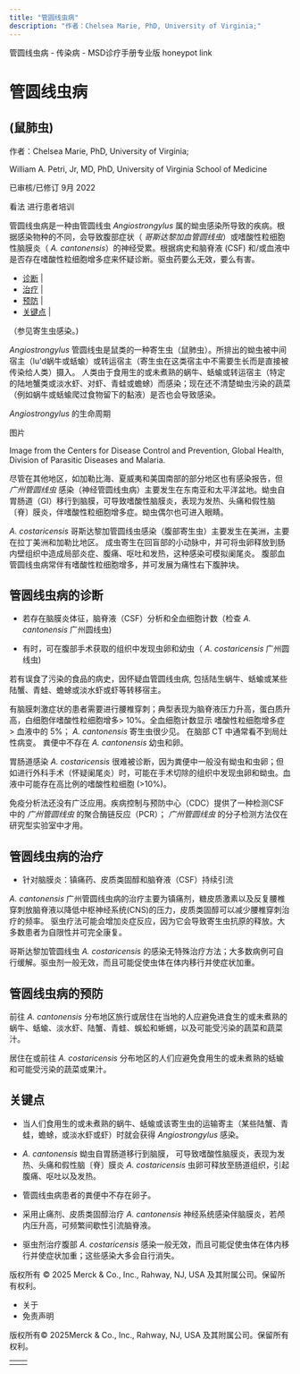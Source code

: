 ```yaml
---
title: "管圆线虫病"
description: "作者：Chelsea Marie, PhD, University of Virginia;"
---
```


﻿管圆线虫病 \- 传染病 \- MSD诊疗手册专业版 honeypot link

# 管圆线虫病

## (鼠肺虫)

作者：Chelsea Marie, PhD, University of Virginia;

William A. Petri, Jr, MD, PhD, University of Virginia School of Medicine

已审核/已修订 9月 2022

看法 进行患者培训

管圆线虫病是一种由管圆线虫 _Angiostrongylus_ 属的蚴虫感染所导致的疾病。根据感染物种的不同，会导致腹部症状（ _哥斯达黎加血管圆线虫_）或嗜酸性粒细胞性脑膜炎（ _A. cantonensis_）的神经受累。根据病史和脑脊液 (CSF) 和/或血液中是否存在嗜酸性粒细胞增多症来怀疑诊断。驱虫药要么无效，要么有害。

- [诊断](#诊断_v8986856_zh) \|
- [治疗](#治疗_v8986859_zh) \|
- [预防](#预防_v29656209_zh) \|
- [关键点](#关键点_v29656215_zh) \|

（参见寄生虫感染。)

_Angiostrongylus_ 管圆线虫是鼠类的一种寄生虫（鼠肺虫）。所排出的蚴虫被中间宿主（lu'd蜗牛或蛞蝓）或转运宿主（寄生虫在这类宿主中不需要生长而是直接被传染给人类）摄入。 人类由于食用生的或未煮熟的蜗牛、蛞蝓或转运宿主（特定的陆地蟹类或淡水虾、对虾、青蛙或蟾蜍）而感染；现在还不清楚蚴虫污染的蔬菜（例如蜗牛或蛞蝓爬过食物留下的黏液）是否也会导致感染。

_Angiostrongylus_ 的生命周期



图片

Image from the Centers for Disease Control and Prevention, Global Health, Division of Parasitic Diseases and Malaria.

尽管在其他地区，如加勒比海、夏威夷和美国南部的部分地区也有感染报告，但 _广州管圆线虫_ 感染（神经管圆线虫病）主要发生在东南亚和太平洋盆地。蚴虫自胃肠道（GI）移行到脑膜，可导致嗜酸性脑膜炎，表现为发热、头痛和假性脑〔脊〕膜炎，伴嗜酸性粒细胞增多症。蚴虫偶尔也可进入眼睛。

_A. costaricensis_ 哥斯达黎加管圆线虫感染（腹部寄生虫）主要发生在美洲，主要在拉丁美洲和加勒比地区。 成虫寄生在回盲部的小动脉中，并可将虫卵释放到肠内壁组织中造成局部炎症、腹痛、呕吐和发热，这种感染可模拟阑尾炎。 腹部血管圆线虫病常伴有嗜酸性粒细胞增多，并可发展为痛性右下腹肿块。

## 管圆线虫病的诊断

- 若存在脑膜炎体征，脑脊液（CSF）分析和全血细胞计数（检查 _A. cantonensis_ 广州圆线虫)

- 有时，可在腹部手术获取的组织中发现虫卵和幼虫（ _A. costaricensis_ 广州圆线虫)


若有误食了污染的食品的病史，因怀疑血管圆线虫病, 包括陆生蜗牛、蛞蝓或某些陆蟹、青蛙、蟾蜍或淡水虾或虾等转移宿主。

有脑膜刺激症状的患者需要进行腰椎穿刺；典型表现为脑脊液压力升高，蛋白质升高，白细胞伴嗜酸性粒细胞增多\> 10%。全血细胞计数显示 嗜酸性粒细胞增多症 \> 血液中的 5%； _A. cantonensis_ 寄生虫很少见。 在脑部 CT 中通常看不到局灶性病变。 粪便中不存在 _A. cantonensis_ 幼虫和卵。

胃肠道感染 _A. costaricensis_ 很难被诊断，因为粪便中一般没有蚴虫和虫卵；但如进行外科手术（怀疑阑尾炎）时，可能在手术切除的组织中发现虫卵和蚴虫。血液中可能存在高比例的嗜酸性粒细胞 (>10%)。

免疫分析法还没有广泛应用。疾病控制与预防中心（CDC）提供了一种检测CSF中的 _广州管圆线虫_ 的聚合酶链反应（PCR）； _广州管圆线虫_ 的分子检测方法仅在研究型实验室中才用。

## 管圆线虫病的治疗

- 针对脑膜炎：镇痛药、皮质类固醇和脑脊液（CSF）持续引流


_A. cantonensis_ 广州管圆线虫病的治疗主要为镇痛剂，糖皮质激素以及反复腰椎穿刺放脑脊液以降低中枢神经系统(CNS)的压力，皮质类固醇可以减少腰椎穿刺治疗的频率。 驱虫疗法可能会增加炎症反应，因为它会导致寄生虫抗原的释放。大多数患者为自限性并可完全康复。

哥斯达黎加管圆线虫 _A. costaricensis_ 的感染无特殊治疗方法；大多数病例可自行缓解。驱虫剂一般无效，而且可能促使虫体在体内移行并使症状加重。

## 管圆线虫病的预防

前往 _A. cantonensis_ 分布地区旅行或居住在当地的人应避免进食生的或未煮熟的蜗牛、蛞蝓、淡水虾、陆蟹、青蛙、蜈蚣和蜥蜴，以及可能受污染的蔬菜和蔬菜汁。

居住在或前往 _A. costaricensis_ 分布地区的人们应避免食用生的或未煮熟的蛞蝓和可能受污染的蔬菜或果汁。

## 关键点

- 当人们食用生的或未煮熟的蜗牛、蛞蝓或该寄生虫的运输寄主（某些陆蟹、青蛙，蟾蜍，或淡水虾或虾）时就会获得 _Angiostrongylus_ 感染。

- _A. cantonensis_ 蚴虫自胃肠道移行到脑膜， 可导致嗜酸性脑膜炎，表现为发热、头痛和假性脑〔脊〕膜炎 _A. costaricensis_ 虫卵可释放至肠道组织，引起腹痛、呕吐以及发热。

- 管圆线虫病患者的粪便中不存在卵子。

- 采用止痛剂、皮质类固醇治疗 _A. cantonensis_ 神经系统感染伴脑膜炎，若颅内压升高，可频繁间歇性引流脑脊液。

- 驱虫剂治疗腹部 _A. costaricensis_ 感染一般无效，而且可能促使虫体在体内移行并使症状加重；这些感染大多会自行消失。




版权所有 © 2025
Merck & Co., Inc., Rahway, NJ, USA 及其附属公司。保留所有权利。

- 关于
- 免责声明

版权所有© 2025Merck & Co., Inc., Rahway, NJ, USA 及其附属公司。保留所有权利。

|     |     |
| --- | --- |
|  |  |